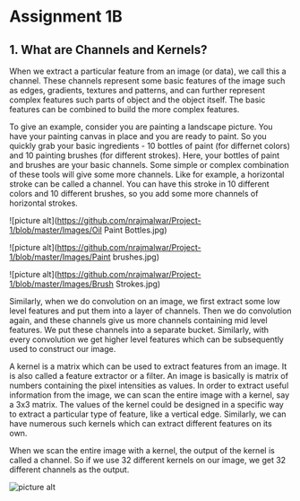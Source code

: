 # Assignment 1B

## 1.  What are Channels and Kernels? ##

When we extract a particular feature from an image (or data), we call this a channel. These channels represent some basic features of the image such as edges, gradients, textures and patterns, and can further represent complex features such parts of object and the object itself. The basic features can be combined to build the more complex features.

To give an example, consider you are painting a landscape picture. You have your painting canvas in place and you are ready to paint. So you quickly grab your basic ingredients - 10 bottles of paint (for differnet colors) and 10 painting brushes (for different strokes). Here, your bottles of paint and brushes are your basic channels. Some simple or complex combination of these tools will give some more channels. Like for example, a horizontal stroke can be called a channel. You can have this stroke in 10 different colors and 10 different brushes, so you add some more channels of horizontal strokes.

![picture alt](https://github.com/nrajmalwar/Project-1/blob/master/Images/Oil Paint Bottles.jpg)

![picture alt](https://github.com/nrajmalwar/Project-1/blob/master/Images/Paint brushes.jpg)

![picture alt](https://github.com/nrajmalwar/Project-1/blob/master/Images/Brush Strokes.jpg)

Similarly, when we do convolution on an image, we first extract some low level features and put them into a layer of channels. Then we do convolution again, and these channels give us more channels containing mid level features. We put these channels into a separate bucket. Similarly, with every convolution we get higher level features which can be subsequently used to construct our image.

A kernel is a matrix which can be used to extract features from an image. It is also called a feature extractor or a filter. An image is basically is matrix of numbers containing the pixel intensities as values. In order to extract useful information from the image, we can scan the entire image with a kernel, say a 3x3 matrix. The values of the kernel could be designed in a specific way to extract a particular type of feature, like a vertical edge. Similarly, we can have numerous such kernels which can extract different features on its own.

When we scan the entire image with a kernel, the output of the kernel is called a channel. So if we use 32 different kernels on our image, we get 32 different channels as the output.


![picture alt](https://github.com/nrajmalwar/Project-1/blob/master/Images/Filters.gif)
